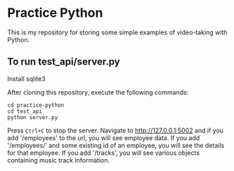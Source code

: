 # Practice Python

This is my repository for storing some simple examples of 
video-taking with Python. 

## To run test_api/server.py

Install sqlite3

After cloning this repository, execute the following commands:
```
cd practice-python
cd test_api
python server.py
```

Press `Ctrl+C` to stop the server. Navigate to http://127.0.0.1:5002 and 
if you add '/employees' to the url, you will see employee data. If you 
add '/employees/' and some existing id of an employee, you will see the 
details for that employee. If you add '/tracks', you will see various 
objects containing music track information. 